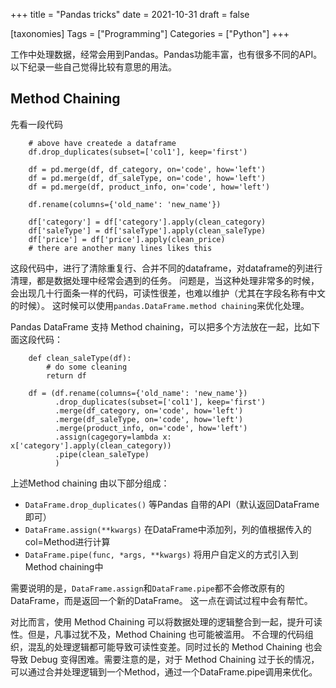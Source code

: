 +++
title = "Pandas tricks"
date = 2021-10-31
draft = false

[taxonomies]
Tags = ["Programming"]
Categories = ["Python"]
+++

工作中处理数据，经常会用到Pandas。Pandas功能丰富，也有很多不同的API。以下纪录一些自己觉得比较有意思的用法。
<!-- more -->

## Method Chaining

先看一段代码
```
    # above have createde a dataframe
    df.drop_duplicates(subset=['col1'], keep='first')

    df = pd.merge(df, df_category, on='code', how='left')
    df = pd.merge(df, df_saleType, on='code', how='left')
    df = pd.merge(df, product_info, on='code', how='left')

    df.rename(columns={'old_name': 'new_name'})

    df['category'] = df['category'].apply(clean_category)
    df['saleType'] = df['saleType'].apply(clean_saleType)
    df['price'] = df['price'].apply(clean_price)
    # there are another many lines likes this
```
这段代码中，进行了清除重复行、合并不同的dataframe，对dataframe的列进行清理，都是数据处理中经常会遇到的任务。
问题是，当这种处理非常多的时候，会出现几十行面条一样的代码，可读性很差，也难以维护（尤其在字段名称有中文的时候）。
这时候可以使用`pandas.DataFrame.method chaining`来优化处理。

Pandas DataFrame 支持 Method chaining，可以把多个方法放在一起，比如下面这段代码：
```
    def clean_saleType(df):
        # do some cleaning
        return df

    df = (df.rename(columns={'old_name': 'new_name'})
          .drop_duplicates(subset=['col1'], keep='first')
          .merge(df_category, on='code', how='left')
          .merge(df_saleType, on='code', how='left')
          .merge(product_info, on='code', how='left')
          .assign(cagegory=lambda x: x['category'].apply(clean_category))
          .pipe(clean_saleType)
          )
```

上述Method chaining 由以下部分组成： 
- `DataFrame.drop_duplicates()` 等Pandas 自带的API（默认返回DataFrame即可）
- `DataFrame.assign(**kwargs)` 在DataFrame中添加列，列的值根据传入的col=Method进行计算
- `DataFrame.pipe(func, *args, **kwargs)` 将用户自定义的方式引入到Method chaining中

需要说明的是，`DataFrame.assign`和`DataFrame.pipe`都不会修改原有的DataFrame，而是返回一个新的DataFrame。
这一点在调试过程中会有帮忙。

对比而言，使用 Method Chaining 可以将数据处理的逻辑整合到一起，提升可读性。但是，凡事过犹不及，Method Chaining 也可能被滥用。
不合理的代码组织，混乱的处理逻辑都可能导致可读性变差。同时过长的 Method Chaining 也会导致 Debug 变得困难。需要注意的是，对于
Method Chaining 过于长的情况，可以通过合并处理逻辑到一个Method，通过一个DataFrame.pipe调用来优化。
